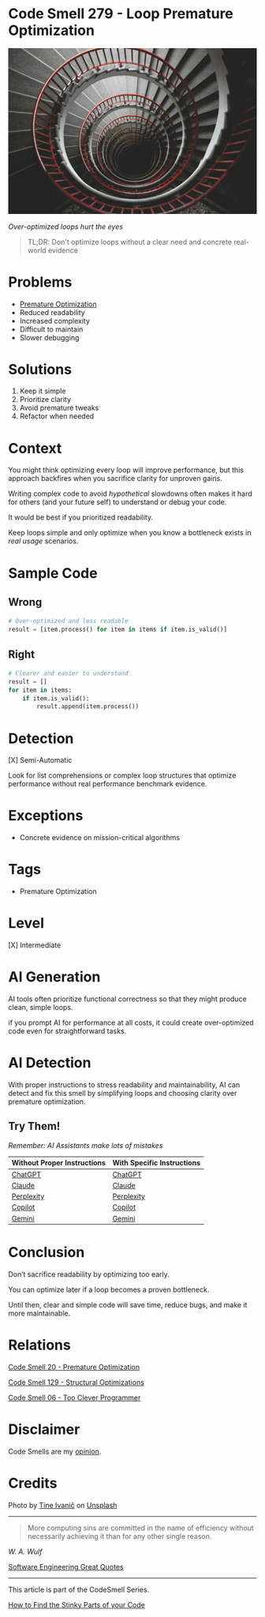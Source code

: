 # Code Smell 279 - Loop Premature Optimization

![Code Smell 279 - Loop Premature Optimization](Code%20Smell%20279%20-%20Loop%20Premature%20Optimization.jpg)

*Over-optimized loops hurt the eyes*

> TL;DR: Don't optimize loops without a clear need and concrete real-world evidence

# Problems

- [Premature Optimization](https://github.com/mcsee/Software-Design-Articles/tree/main/Articles/Code%20Smells/Code%20Smell%2020%20-%20Premature%20Optimization/readme.md)
- Reduced readability
- Increased complexity
- Difficult to maintain
- Slower debugging

# Solutions

1. Keep it simple
2. Prioritize clarity
3. Avoid premature tweaks
4. Refactor when needed

# Context

You might think optimizing every loop will improve performance, but this approach backfires when you sacrifice clarity for unproven gains.

Writing complex code to avoid *hypothetical* slowdowns often makes it hard for others (and your future self) to understand or debug your code.

It would be best if you prioritized readability. 

Keep loops simple and only optimize when you know a bottleneck exists in *real usage* scenarios.

# Sample Code

## Wrong

[Gist Url]: # (https://gist.github.com/mcsee/6ab1403ec709624ed0d20633258fed02)

```python
# Over-optimized and less readable
result = [item.process() for item in items if item.is_valid()]
```

## Right

[Gist Url]: # (https://gist.github.com/mcsee/3d6ccf81d53eeb55dfd100c8e14be382)

```python
# Clearer and easier to understand
result = []
for item in items:
    if item.is_valid():
        result.append(item.process())
```

# Detection

[X] Semi-Automatic 

Look for list comprehensions or complex loop structures that optimize performance without real performance benchmark evidence. 

# Exceptions

- Concrete evidence on mission-critical algorithms

# Tags

- Premature Optimization

# Level

[X] Intermediate

# AI Generation

AI tools often prioritize functional correctness so that they might produce clean, simple loops. 

if you prompt AI for performance at all costs, it could create over-optimized code even for straightforward tasks.

# AI Detection

With proper instructions to stress readability and maintainability, AI can detect and fix this smell by simplifying loops and choosing clarity over premature optimization.

## Try Them!

*Remember: AI Assistants make lots of mistakes*

| Without Proper Instructions    | With Specific Instructions |
| -------- | ------- |
| [ChatGPT](https://chat.openai.com/?q=Correct+and+explain+this+code%3A+%60%60%60python%0D%0A%23+Over-optimized+and+less+readable%0D%0Aresult+%3D+%5Bitem.process%28%29+for+item+in+items+if+item.is_valid%28%29%5D%0D%0A%60%60%60) | [ChatGPT](https://chat.openai.com/?q=Convert+it+to+more+declarative+removing+optimizations%3A+%60%60%60python%0D%0A%23+Over-optimized+and+less+readable%0D%0Aresult+%3D+%5Bitem.process%28%29+for+item+in+items+if+item.is_valid%28%29%5D%0D%0A%60%60%60) |
| [Claude](https://claude.ai/new?q=Correct+and+explain+this+code%3A+%60%60%60python%0D%0A%23+Over-optimized+and+less+readable%0D%0Aresult+%3D+%5Bitem.process%28%29+for+item+in+items+if+item.is_valid%28%29%5D%0D%0A%60%60%60) | [Claude](https://claude.ai/new?q=Convert+it+to+more+declarative+removing+optimizations%3A+%60%60%60python%0D%0A%23+Over-optimized+and+less+readable%0D%0Aresult+%3D+%5Bitem.process%28%29+for+item+in+items+if+item.is_valid%28%29%5D%0D%0A%60%60%60) |
| [Perplexity](https://perplexity.ai/?q=Correct+and+explain+this+code%3A+%60%60%60python%0D%0A%23+Over-optimized+and+less+readable%0D%0Aresult+%3D+%5Bitem.process%28%29+for+item+in+items+if+item.is_valid%28%29%5D%0D%0A%60%60%60) | [Perplexity](https://perplexity.ai/?q=Convert+it+to+more+declarative+removing+optimizations%3A+%60%60%60python%0D%0A%23+Over-optimized+and+less+readable%0D%0Aresult+%3D+%5Bitem.process%28%29+for+item+in+items+if+item.is_valid%28%29%5D%0D%0A%60%60%60) |
| [Copilot](https://www.bing.com/chat?showconv=1&sendquery=1&q=Correct+and+explain+this+code%3A+%60%60%60python%0D%0A%23+Over-optimized+and+less+readable%0D%0Aresult+%3D+%5Bitem.process%28%29+for+item+in+items+if+item.is_valid%28%29%5D%0D%0A%60%60%60) | [Copilot](https://www.bing.com/chat?showconv=1&sendquery=1&q=Convert+it+to+more+declarative+removing+optimizations%3A+%60%60%60python%0D%0A%23+Over-optimized+and+less+readable%0D%0Aresult+%3D+%5Bitem.process%28%29+for+item+in+items+if+item.is_valid%28%29%5D%0D%0A%60%60%60) |
| [Gemini](https://gemini.google.com/?q=Correct+and+explain+this+code%3A+%60%60%60python%0D%0A%23+Over-optimized+and+less+readable%0D%0Aresult+%3D+%5Bitem.process%28%29+for+item+in+items+if+item.is_valid%28%29%5D%0D%0A%60%60%60) | [Gemini](https://gemini.google.com/?q=Convert+it+to+more+declarative+removing+optimizations%3A+%60%60%60python%0D%0A%23+Over-optimized+and+less+readable%0D%0Aresult+%3D+%5Bitem.process%28%29+for+item+in+items+if+item.is_valid%28%29%5D%0D%0A%60%60%60) | 

# Conclusion

Don’t sacrifice readability by optimizing too early.

You can optimize later if a loop becomes a proven bottleneck. 

Until then, clear and simple code will save time, reduce bugs, and make it more maintainable.

# Relations

[Code Smell 20 - Premature Optimization](https://github.com/mcsee/Software-Design-Articles/tree/main/Articles/Code%20Smells/Code%20Smell%2020%20-%20Premature%20Optimization/readme.md)

[Code Smell 129 - Structural Optimizations](https://github.com/mcsee/Software-Design-Articles/tree/main/Articles/Code%20Smells/Code%20Smell%20129%20-%20Structural%20Optimizations/readme.md)

[Code Smell 06 - Too Clever Programmer](https://github.com/mcsee/Software-Design-Articles/tree/main/Articles/Code%20Smells/Code%20Smell%2006%20-%20Too%20Clever%20Programmer/readme.md)

# Disclaimer

Code Smells are my [opinion](https://github.com/mcsee/Software-Design-Articles/tree/main/Articles/Blogging/I%20Wrote%20More%20than%2090%20Articles%20on%202021%20Here%20is%20What%20I%20Learned/readme.md).

# Credits

Photo by [Tine Ivanič](https://unsplash.com/@tine999) on [Unsplash](https://unsplash.com/photos/spiral-concrete-staircase-u2d0BPZFXOY)
        
* * *

> More computing sins are committed in the name of efficiency without necessarily achieving it than for any other single reason.

_W. A. Wulf_ 
 
[Software Engineering Great Quotes](https://github.com/mcsee/Software-Design-Articles/tree/main/Articles/Quotes/Software%20Engineering%20Great%20Quotes/readme.md)

* * *

This article is part of the CodeSmell Series.

[How to Find the Stinky Parts of your Code](https://github.com/mcsee/Software-Design-Articles/tree/main/Articles/Code%20Smells/How%20to%20Find%20the%20Stinky%20parts%20of%20your%20Code/readme.md)